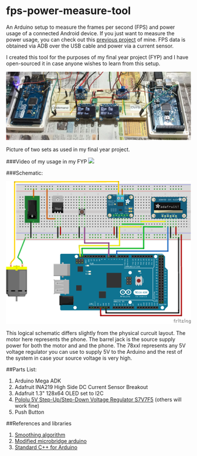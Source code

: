 # fps-power-measure-tool
An Arduino setup to measure the frames per second (FPS) and power usage of a connected Android device. If you just want to measure the power usage, you can check out this [previous project](https://github.com/yeokm1/power_measure_tool) of mine. FPS data is obtained via ADB over the USB cable and power via a current sensor.

I created this tool for the purposes of my final year project (FYP) and I have open-sourced it in case anyone wishes to learn from this setup.

![Screen](misc/front-pair.jpg)

Picture of two sets as used in my final year project.

###Video of my usage in my FYP
[![](http://img.youtube.com/vi/W7nGmd0tQ70/0.jpg)](https://www.youtube.com/watch?v=W7nGmd0tQ70)

###Schematic:

![Screen](misc/schematic.png)

This logical schematic differs slightly from the physical curcuit layout. The motor here represents the phone. The barrel jack is the source supply power for both the motor and and the phone. The 78xxl represents any 5V voltage regulator you can use to supply 5V to the Arduino and the rest of the system in case your source voltage is very high.

##Parts List:
1. Arduino Mega ADK
2. Adafruit INA219 High Side DC Current Sensor Breakout
3. Adafruit 1.3" 128x64 OLED set to I2C
4. [Pololu 5V Step-Up/Step-Down Voltage Regulator S7V7F5](https://www.pololu.com/product/2119) (others will work fine)
5. Push Button

##References and libraries
1. [Smoothing algorithm](http://arduino.cc/en/Tutorial/Smoothing)
2. [Modified microbridge arduino](https://github.com/agoransson/microbridge-arduino)
3. [Standard C++ for Arduino](https://github.com/maniacbug/StandardCplusplus)

